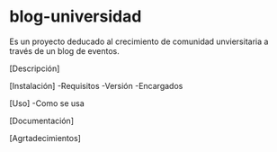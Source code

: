 # blog-universidad
Es un proyecto deducado al crecimiento de comunidad unviersitaria a través de un blog de eventos.

[Descripción]

[Instalación]
-Requisitos
-Versión
-Encargados

[Uso]
-Como se usa

[Documentación]

[Agrtadecimientos]
